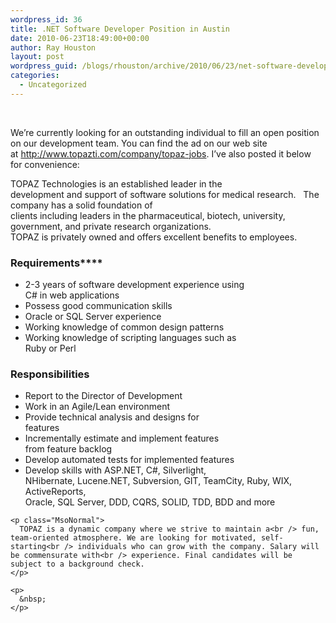 ```yaml
---
wordpress_id: 36
title: .NET Software Developer Position in Austin
date: 2010-06-23T18:49:00+00:00
author: Ray Houston
layout: post
wordpress_guid: /blogs/rhouston/archive/2010/06/23/net-software-developer-position-in-austin.aspx
categories:
  - Uncategorized
---
```

&nbsp;

<p class="MsoNormal">
  We&#8217;re currently looking for an outstanding individual to fill an open position on our development team. You can find the ad on our web site at&nbsp;<a href="http://www.topazti.com/company/topaz-jobs">http://www.topazti.com/company/topaz-jobs</a>. I&#8217;ve also posted it below for&nbsp;convenience:
</p>

<p class="MsoNormal">
  TOPAZ Technologies is an established leader in the<br /> development and support of software solutions for medical research.<span>&nbsp;&nbsp; </span>The company has a solid foundation of<br /> clients including leaders in the pharmaceutical, biotech, university,<br /> government, and private research organizations.<span>&nbsp;<br /> </span>TOPAZ is privately owned and offers excellent benefits to employees.
</p>

### Requirements****

<p class="MsoListParagraphCxSpFirst">
  <ul>
    <li>
      2-3 years of software development experience using<br /> C# in web applications
    </li>
    <li>
      Possess good communication skills
    </li>
    <li>
      Oracle or SQL Server experience
    </li>
    <li>
      Working knowledge of common design patterns
    </li>
    <li>
      Working knowledge of scripting languages such as<br /> Ruby or Perl
    </li>
  </ul>
  
  <h3>
    <strong>Responsibilities</strong>
  </h3>
  
  <p class="MsoListParagraphCxSpFirst">
    <ul>
      <li>
        Report to the Director of Development
      </li>
      <li>
        Work in an Agile/Lean environment
      </li>
      <li>
        Provide technical analysis and designs for<br /> features
      </li>
      <li>
        Incrementally estimate and implement features<br /> from feature backlog
      </li>
      <li>
        Develop automated tests for implemented features
      </li>
      <li>
        Develop skills with ASP.NET, C#, Silverlight,<br /> NHibernate, Lucene.NET, Subversion, GIT, TeamCity, Ruby, WIX, ActiveReports,<br /> Oracle, SQL Server, DDD, CQRS, SOLID, TDD, BDD and more
      </li>
    </ul>
    
    <p class="MsoNormal">
      TOPAZ is a dynamic company where we strive to maintain a<br /> fun, team-oriented atmosphere. We are looking for motivated, self-starting<br /> individuals who can grow with the company. Salary will be commensurate with<br /> experience. Final candidates will be subject to a background check.
    </p>
    
    <p>
      &nbsp;
    </p>